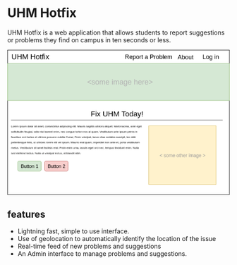 # UHM Hotfix

UHM Hotfix is a web application that allows students to report suggestions or problems they find on campus in ten seconds or less. 

![init-mockup](assets/uhm_hf_home.png)

## features

<ul>
 <li> Lightning fast, simple to use interface.</li>
 <li> Use of geolocation to automatically identify the location of the issue</li>
 <li> Real-time feed of new  problems and suggestions</li>
 <li> An Admin interface to manage problems and suggestions.
</ul>

